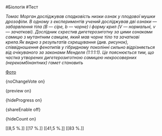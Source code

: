 #Біологія #Тест

*Томас Морган досліджував спадковість низки ознак у плодової мушки дрозофіли. В одному з експериментів учений досліджував дві ознаки — забарвлення тіла (B — сіре, b — чорне) і форму крил (V — нормальні, v — зачаткові). Дослідник схрестив дигетерозиготну за цими ознаками самицю з мутантним самцем, який мав чорне тіло та зачаткові крила.Як видно з результатів схрещування (див. рисунок), співвідношення фенотипів у гібридному поколінні сильно відрізняється від очікуваного за законами Менделя (1:1:1:1). Це пояснюється тим, що частка утворених дигетерозиготною самицею некросоверних (нерекомбінантних) гамет становить*

[Фото](https://zno.osvita.ua//doc/images/znotest/20/2062/bio-2013_42_2062.jpg)

{noChangeVote on}

{preview on}

{hideProgress on}

{shareEnable off}

{hideCount on}

[[8,5 %.]]
[[17 %.]]
[[41,5 %.]]
[[83 %.]]
